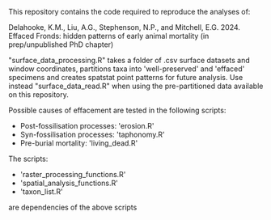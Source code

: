 This repository contains the code required to reproduce the analyses of:

Delahooke, K.M., Liu, A.G., Stephenson, N.P., and Mitchell, E.G. 2024. Effaced Fronds: hidden patterns of early animal mortality (in prep/unpublished PhD chapter)


"surface_data_processing.R" takes a folder of .csv surface datasets and window coordinates, partitions taxa into 'well-preserved' and 'effaced' specimens and creates spatstat point patterns for future analysis.
Use instead "surface_data_read.R" when using the pre-partitioned data available on this repository.

Possible causes of effacement are tested in the following scripts:
- Post-fossilisation processes: 'erosion.R'
- Syn-fossilisation processes: 'taphonomy.R'
- Pre-burial mortality: 'living_dead.R'

The scripts:
- 'raster_processing_functions.R'
- 'spatial_analysis_functions.R'
- 'taxon_list.R'
  
are dependencies of the above scripts
